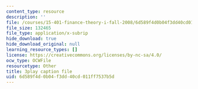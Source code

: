 ```yaml
---
content_type: resource
description: ''
file: /courses/15-401-finance-theory-i-fall-2008/6d589f4d0b04f3dd40cd011ff7537b5d_sMKQywwkIjQ.srt
file_size: 132465
file_type: application/x-subrip
hide_download: true
hide_download_original: null
learning_resource_types: []
license: https://creativecommons.org/licenses/by-nc-sa/4.0/
ocw_type: OCWFile
resourcetype: Other
title: 3play caption file
uid: 6d589f4d-0b04-f3dd-40cd-011ff7537b5d
---
```

